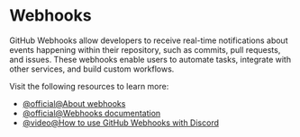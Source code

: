 # Webhooks

GitHub Webhooks allow developers to receive real-time notifications about events happening within their repository, such as commits, pull requests, and issues. These webhooks enable users to automate tasks, integrate with other services, and build custom workflows.

Visit the following resources to learn more:

- [@official@About webhooks](https://docs.github.com/en/webhooks/about-webhooks)
- [@official@Webhooks documentation](https://docs.github.com/en/webhooks)
- [@video@How to use GitHub Webhooks with Discord](https://www.youtube.com/watch?v=-gyEHj0CVx0&)